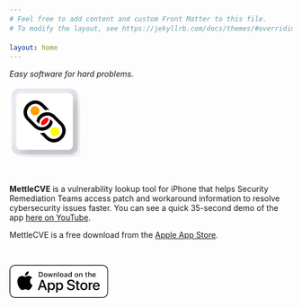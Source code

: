 ```yaml
---
# Feel free to add content and custom Front Matter to this file.
# To modify the layout, see https://jekyllrb.com/docs/themes/#overriding-theme-defaults

layout: home
---
```


*Easy software for hard problems.*

[<img src="/images/MettleCVE-150x150px.png" title="WebMettle Systems logo" height="25%" width="25%">](https://apps.apple.com/us/app/mettlecve/id1555613958)

<br>

**MettleCVE** is a vulnerability lookup tool for iPhone that helps Security Remediation Teams access
patch and workaround information to resolve cybersecurity issues faster. You can see a quick 35-second
demo of the app [here on YouTube][MettleCVEYouTubeDemoURL].

MettleCVE is a free download from the [Apple App Store][MettleCVEAppURL].

<br>

[<img src="images/Download_on_the_App_Store_Badge_US-UK_RGB_wht_092917.svg" title="Goto the Apple App Store..." height="35%" width="35%">](https://apps.apple.com/us/app/mettlecve/id1555613958)

[MettleCVEYouTubeDemoURL]: https://www.youtube.com/watch?v=1yEPwOJVhMo
[MettleCVEAppURL]: https://apps.apple.com/us/app/mettlecve/id1555613958
